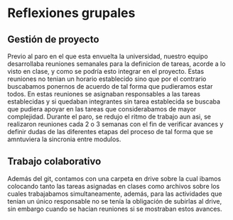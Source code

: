 # Reflexiones grupales
## Gestión de proyecto
Previo al paro en el que esta envuelta la universidad, nuestro equipo desarrollaba reuniones semanales para la definicion de tareas, acorde a lo visto en clase, y como se podría esto integrar en el proyecto. Estas reuniones no tenian un horario establecido sino que por el contrario buscabamos ponernos de acuerdo de tal forma que pudieramos estar todos. En estas reuniones se asignaban responsables a las tareas establecidas y si quedaban integrantes sin tarea establecida se buscaba que pudiera apoyar en las tareas que considerabamos de mayor complejidad. 
Durante el paro, se redujo el ritmo de trabajo aun asi, se realizaron reuniones cada 2 o 3 semanas con el fin de verificar avances y definir dudas de las diferentes etapas del proceso de tal forma que se amntuviera la sincronia entre modulos. 
## Trabajo colaborativo
Además del git, contamos con una carpeta en drive sobre la cual ibamos colocando tanto las tareas asignadas en clases como archivos sobre los cuales trabajabamos simultaneamente, además, para las actividades que tenian un único responsable no se tenía la obligación de subirlas al drive, sin embargo cuando se hacian reuniones si se mostraban estos avances. 
